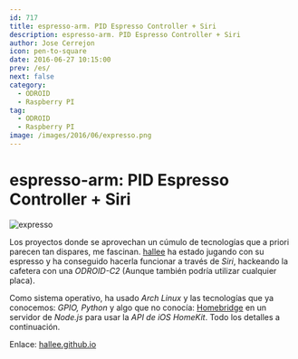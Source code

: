 ```yaml
---
id: 717
title: espresso-arm. PID Espresso Controller + Siri
description: espresso-arm. PID Espresso Controller + Siri
author: Jose Cerrejon
icon: pen-to-square
date: 2016-06-27 10:15:00
prev: /es/
next: false
category:
  - ODROID
  - Raspberry PI
tag:
  - ODROID
  - Raspberry PI
image: /images/2016/06/expresso.png
---
```


# espresso-arm: PID Espresso Controller + Siri

![expresso](/images/2016/06/expresso.png)

Los proyectos donde se aprovechan un cúmulo de tecnologías que a priori parecen tan dispares, me fascinan. [hallee](https://github.com/hallee) ha estado jugando con su espresso y ha conseguido hacerla funcionar a través de *Siri*, hackeando la cafetera con una *ODROID-C2* (Aunque también podría utilizar cualquier placa).

Como sistema operativo, ha usado *Arch  Linux* y las tecnologías que ya conocemos: *GPIO, Python* y algo que no conocía: [Homebridge](https://github.com/nfarina/homebridge#adding-homebridge-to-ios) en un servidor de *Node.js* para usar la *API de iOS HomeKit*. Todo los detalles a continuación.

Enlace: [hallee.github.io](http://hallee.github.io/espresso-arm/)